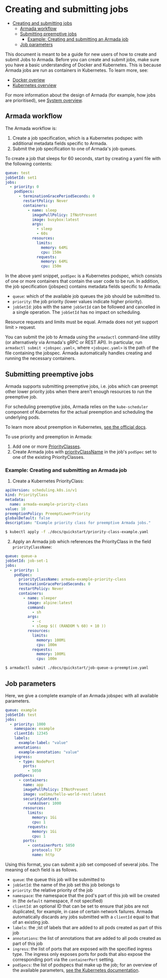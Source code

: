 # Creating and submitting jobs
- [Creating and submitting jobs](#creating-and-submitting-jobs)
  - [Armada workflow](#armada-workflow)
  - [Submitting preemptive jobs](#submitting-preemptive-jobs)
    - [Example: Creating and submitting an Armada job](#example-creating-and-submitting-an-armada-job)
  - [Job parameters](#job-parameters)

This document is meant to be a guide for new users of how to create and submit Jobs to Armada. Before you can create and submit jobs, make sure you have a basic understanding of Docker and Kubernetes. This is because Armada jobs are run as containers in Kubernetes. To learn more, see:

* [Docker overiew](https://docs.docker.com/get-started/overview/)
* [Kubernetes overview](https://kubernetes.io/docs/concepts/overview/)

For more information about the design of Armada (for example, how jobs are prioritised), see [System overview](./system_overview.md).

## Armada workflow

The Armada workflow is:

1. Create a job specification, which is a Kubernetes podspec with additional metadata fields specific to Armada.
2. Submit the job specification to one of Armada's job queues.

To create a job that sleeps for 60 seconds, start by creating a yaml file with the following contents:

```yaml
queue: test
jobSetId: set1
jobs:
  - priority: 0
    podSpecs:
      - terminationGracePeriodSeconds: 0
        restartPolicy: Never
        containers:
          - name: sleep
            imagePullPolicy: IfNotPresent
            image: busybox:latest
            args:
              - sleep
              - 60s
            resources:
              limits:
                memory: 64Mi
                cpu: 150m
              requests:
                memory: 64Mi
                cpu: 150m
```

In the above yaml snippet, `podSpec` is a Kubernetes podspec, which consists of one or more containers that contain the user code to be run. In addition, the job specification (jobspec) contains metadata fields specific to Armada:

* `queue`: which of the available job queues the job should be submitted to. 
* `priority`: the job priority (lower values indicate higher priority).
* `jobSetId`: jobs with the same `jobSetId` can be followed and cancelled in a single operation. The `jobSetId` has no impact on scheduling.

Resource requests and limits must be equal. Armada does not yet support limit > request.

You can submit the job to Armada using the `armadactl` command-line utility (or alternatively via Armada's gRPC or REST API). In particular, run `armadactl submit <jobspec.yaml>`, where `<jobspec.yaml>` is the path of the file containing the jobspec. Armada automatically handles creating and running the necessary containers.

## Submitting preemptive jobs

Armada supports submitting preemptive jobs, i.e. jobs which can preempt other lower priority jobs when there aren't enough
resources to run the preemptive job.

For scheduling preemptive jobs, Armada relies on the `kube-scheduler` component of Kubernetes for the actual preemption and scheduling the underlying pods.

To learn more about preemption in Kubernetes, [see the official docs](https://kubernetes.io/docs/concepts/scheduling-eviction/pod-priority-preemption/).

To use priority and preemption in Armada:

1. Add one or more [PriorityClasses](https://kubernetes.io/docs/concepts/scheduling-eviction/pod-priority-preemption/#priorityclass).
2. Create Armada jobs with [priorityClassName](https://kubernetes.io/docs/concepts/scheduling-eviction/pod-priority-preemption/#pod-priority) in the job's `podSpec` set to one of the existing PriorityClasses.

### Example: Creating and submitting an Armada job

1. Create a Kubernetes PriorityClass:

```yaml
apiVersion: scheduling.k8s.io/v1
kind: PriorityClass
metadata:
  name: armada-example-priority-class
value: 10
preemptionPolicy: PreemptLowerPriority
globalDefault: false
description: "Example priority class for preemptive Armada jobs."
```
```bash
$ kubectl apply -f ./docs/quickstart/priority-class-example.yaml
```

2. Apply an Armada job which references the PriorityClass in the field `priorityClassName`:

```yaml
queue: queue-a
jobSetId: job-set-1
jobs:
  - priority: 1
    podSpec:
      priorityClassName: armada-example-priority-class
      terminationGracePeriodSeconds: 0
      restartPolicy: Never
      containers:
        - name: sleeper
          image: alpine:latest
          command:
            - sh
          args:
            - -c
            - sleep $(( (RANDOM % 60) + 10 ))
          resources:
            limits:
              memory: 100Mi
              cpu: 100m
            requests:
              memory: 100Mi
              cpu: 100m
```
```bash
$ armadactl submit ./docs/quickstart/job-queue-a-preemptive.yaml
```

## Job parameters

Here, we give a complete example of an Armada jobspec with all available parameters.

```yaml
queue: example                            
jobSetId: test                            
jobs:
  - priority: 1000                        
    namespace: example                    
    clientId: 12345                       
    labels:                               
      example-label: "value"
    annotations:                          
      example-annotation: "value"
    ingress:                              
      - type: NodePort
        ports:
          - 5050
    podSpecs:                             
      - containers:
        name: app
        imagePullPolicy: IfNotPresent
        image: vad1mo/hello-world-rest:latest
        securityContext:
          runAsUser: 1000
        resources:
          limits:
            memory: 1Gi
            cpu: 1
          requests:
            memory: 1Gi
            cpu: 1
        ports:
          - containerPort: 5050
            protocol: TCP
            name: http
```

Using this format, you can submit a job set composed of several jobs. The meaning of each field is as follows.

* `queue`: the queue this job will be submitted to
* `jobSetId`: the name of the job set this job belongs to
* `priority`: the relative priority of the job
* `namespace`: the namespace that the pod's part of this job will be created in (the `default` namespace, if not specified)
* `clientId`: an optional ID that can be set to ensure that jobs are not duplicated, for example, in case of certain network failures. Armada automatically discards any jobs submitted with a `clientId` equal to that of an existing job.
* `labels`: the ;ist of labels that are added to all pods created as part of this job
* `annotations`: the list of annotations that are added to all pods created as part of this job
* `ingress`: the list of ports that are exposed with the specified ingress type. The ingress only exposes ports for pods that also expose the corresponding port via the `containerPort` setting.
* `podSpecs`: the list of podspecs that make up the job; for an overview of the available parameters, [see the Kubernetes documentation](https://kubernetes.io/docs/reference/generated/kubernetes-api/v1.19/).
